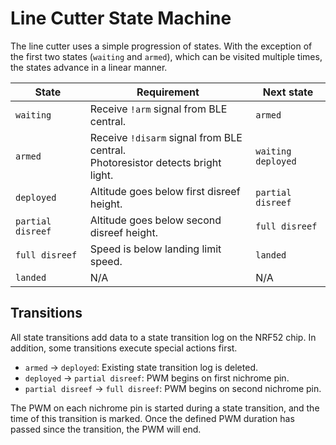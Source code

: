 # Line Cutter State Machine

The line cutter uses a simple progression of states. With the exception of the first two states (`waiting` and `armed`), which can be visited multiple times, the states advance in a linear manner.

| State | Requirement | Next state |
|-------| ----------------------- | ---------- |
| `waiting` | Receive `!arm` signal from BLE central. | `armed ` |
| `armed` | Receive `!disarm` signal from BLE central. <br> Photoresistor detects bright light.| `waiting` <br> `deployed` |
| `deployed` | Altitude goes below first disreef height. | `partial disreef` |
| `partial disreef` | Altitude goes below second disreef height. | `full disreef` |
| `full disreef` | Speed is below landing limit speed. | `landed` |
| `landed` | N/A | N/A |

## Transitions

All state transitions add data to a state transition log on the NRF52 chip. In addition, some transitions execute special actions first.

* `armed` -> `deployed`: Existing state transition log is deleted.
* `deployed` -> `partial disreef`: PWM begins on first nichrome pin.
* `partial disreef` -> `full disreef`: PWM begins on second nichrome pin.

The PWM on each nichrome pin is started during a state transition, and the time of this transition is marked. Once the defined PWM duration has passed since the transition, the PWM will end.
